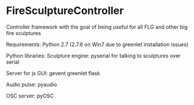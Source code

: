 FireSculptureController
=======================

Controller framework with the goal of being useful for all FLG and other big fire sculptures

Requirements:
Python 2.7 (2.7.6 on Win7 due to greenlet installation issues)

Python libraries:
  Sculpture engine:
    pyserial for talking to sculptures over serial
   
  Server for js GUI:
    gevent
    greenlet
    flask

  Audio pulse:
    pyaudio
    
  OSC server:
    pyOSC